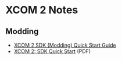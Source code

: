 # XCOM 2 Notes

## Modding

- [XCOM 2 SDK (Modding) Quick Start Guide](https://forums.2k.com/showthread.php?4238006-XCOM-2-SDK-(Modding)-Quick-Start-Guide)
- [XCOM 2: SDK Quick Start](https://downloads.2kgames.com/xcom2/uploads/pdfs/XCOM2_SDK_QuickStart.pdf) (PDF)
